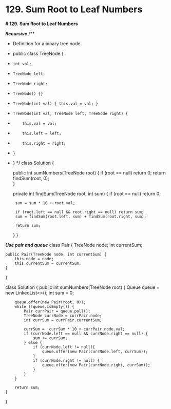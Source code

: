 # 129. Sum Root to Leaf Numbers

**# 129. Sum Root to Leaf Numbers**

 
**_Recursive_**
/**
 * Definition for a binary tree node.
 * public class TreeNode {
 *     int val;
 *     TreeNode left;
 *     TreeNode right;
 *     TreeNode() {}
 *     TreeNode(int val) { this.val = val; }
 *     TreeNode(int val, TreeNode left, TreeNode right) {
 *         this.val = val;
 *         this.left = left;
 *         this.right = right;
 *     }
 * }
 */
class Solution {

    public int sumNumbers(TreeNode root) {
        if (root == null) return 0;
        return findSum(root, 0);        
    }
    
    private int findSum(TreeNode root, int sum) {
        if (root == null)  return 0;
        
        sum = sum * 10 + root.val;
        
        if (root.left == null && root.right == null) return sum;        
        sum = findSum(root.left, sum) + findSum(root.right, sum);
        
        return sum;
    }
}

**_Use pair and queue_**
class Pair {
    TreeNode node;
    int currentSum;
    
    public Pair(TreeNode node, int currentSum) {
        this.node = node;
        this.currentSum = currentSum;
    }
}

class Solution {
    public int sumNumbers(TreeNode root) {
        Queue<Pair> queue = new LinkedList<>();
        int sum = 0;
        
        queue.offer(new Pair(root, 0));
        while (!queue.isEmpty()) {
            Pair currPair = queue.poll();
            TreeNode currNode = currPair.node;
            int currSum = currPair.currentSum;
            
            currSum =  currSum * 10 + currPair.node.val;
            if (currNode.left == null && currNode.right == null) {
                sum += currSum;
            } else {
                if (currNode.left != null){
                    queue.offer(new Pair(currNode.left, currSum));
                }
                if (currNode.right != null) {
                    queue.offer(new Pair(currNode.right, currSum));
                }
            }
        }
        
        return sum;
    }
}

